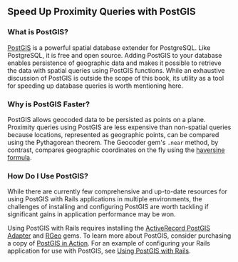 ## Speed Up Proximity Queries with PostGIS

### What is PostGIS?

[PostGIS](http://postgis.net/) is a powerful spatial database extender for
PostgreSQL. Like PostgreSQL, it is free and open source. Adding PostGIS to
your database enables persistence of geographic data and makes it possible to
retrieve the data with spatial queries using PostGIS functions. While an
exhaustive discussion of PostGIS is outside the scope of this book,
its utility as a tool for speeding up database queries is worth mentioning here.

### Why is PostGIS Faster?

PostGIS allows geocoded data to be persisted as points on a plane. Proximity
queries using PostGIS are less expensive than non-spatial queries because
locations, represented as geographic points, can be compared using the Pythagorean
theorem. The Geocoder gem's `.near` method, by contrast, compares geographic
coordinates on the fly using the [haversine
formula](http://en.wikipedia.org/wiki/Haversine_formula).

### How Do I Use PostGIS?

While there are currently few comprehensive and up-to-date resources for using
PostGIS with Rails applications in multiple environments, the challenges of
installing and configuring PostGIS are worth tackling if significant gains in
application performance may be won.

Using PostGIS with Rails requires installing the [ActiveRecord PostGIS
Adapter](https://github.com/dazuma/activerecord-postgis-adapter) and
[RGeo](https://github.com/dazuma/rgeo) gems. To learn more about PostGIS,
consider purchasing a copy of [PostGIS in Action](http://www.manning.com/obe/).
For an example of configuring your Rails application for use with PostGIS, see
[Using PostGIS with Rails](#).

